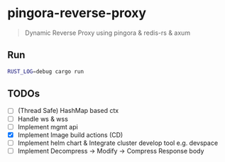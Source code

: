# pingora-reverse-proxy

> Dynamic Reverse Proxy using pingora & redis-rs & axum

## Run

```bash
RUST_LOG=debug cargo run
```

## TODOs

- [ ] (Thread Safe) HashMap based ctx
- [ ] Handle ws & wss
- [ ] Implement mgmt api
- [x] Implement Image build actions (CD)
- [ ] Implement helm chart & Integrate cluster develop tool e.g. devspace
- [ ] Implement Decompress -> Modify -> Compress Response body
